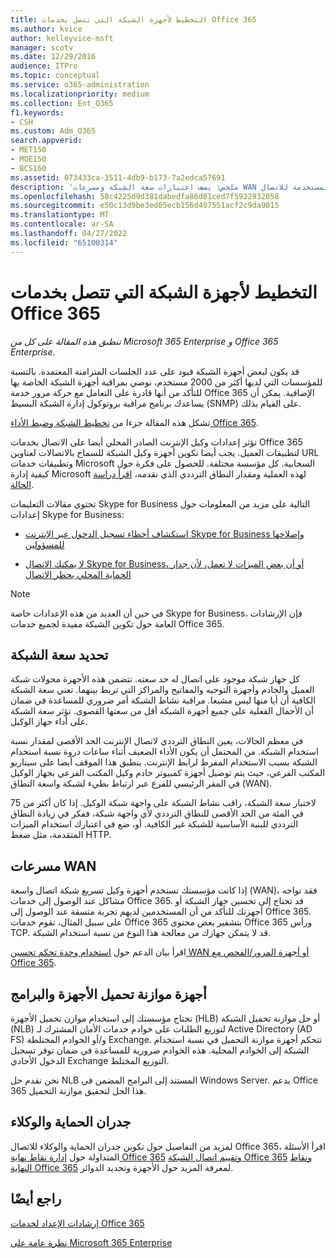 ```yaml
---
title: التخطيط لأجهزة الشبكة التي تتصل بخدمات Office 365
ms.author: kvice
author: kelleyvice-msft
manager: scotv
ms.date: 12/29/2016
audience: ITPro
ms.topic: conceptual
ms.service: o365-administration
ms.localizationpriority: medium
ms.collection: Ent_O365
f1.keywords:
- CSH
ms.custom: Adm_O365
search.appverid:
- MET150
- MOE150
- BCS160
ms.assetid: 073433ca-3511-4db9-b173-7a2edca57691
description: 'ملخص: يصف اعتبارات سعة الشبكة ومسرعات WAN وأجهزة موازنة التحميل المستخدمة للاتصال Office 365.'
ms.openlocfilehash: 58c4225d9d381dabedfa86d81ced7f5922932058
ms.sourcegitcommit: e50c13d9be3ed05ecb156d497551acf2c9da9015
ms.translationtype: MT
ms.contentlocale: ar-SA
ms.lasthandoff: 04/27/2022
ms.locfileid: "65100314"
---
```

# <a name="plan-for-network-devices-that-connect-to-office-365-services"></a>التخطيط لأجهزة الشبكة التي تتصل بخدمات Office 365

*تنطبق هذه المقالة على كل من Microsoft 365 Enterprise و Office 365 Enterprise.*
  
قد يكون لبعض أجهزة الشبكة قيود على عدد الجلسات المتزامنة المعتمدة. بالنسبة للمؤسسات التي لديها أكثر من 2000 مستخدم، نوصي بمراقبة أجهزة الشبكة الخاصة بها للتأكد من أنها قادرة على التعامل مع حركة مرور خدمة Office 365 الإضافية. يمكن أن يساعدك برنامج مراقبة بروتوكول إدارة الشبكة البسيط (SNMP) على القيام بذلك.

تشكل هذه المقالة جزءا من [تخطيط الشبكة وضبط الأداء Office 365](./network-planning-and-performance.md).

تؤثر إعدادات وكيل الإنترنت الصادر المحلي أيضا على الاتصال بخدمات Office 365 لتطبيقات العميل. يجب أيضا تكوين أجهزة وكيل الشبكة للسماح بالاتصالات لعناوين URL وتطبيقات خدمات Microsoft السحابية. كل مؤسسة مختلفة. للحصول على فكرة حول كيفية إدارة Microsoft لهذه العملية ومقدار النطاق الترددي الذي نقدمه، [اقرأ دراسة الحالة](https://www.microsoft.com/itshowcase/Article/Content/631/Optimizing-network-performance-for-Microsoft-Office-365).
  
تحتوي مقالات التعليمات Skype for Business التالية على مزيد من المعلومات حول إعدادات Skype for Business:
  
- [استكشاف أخطاء تسجيل الدخول عبر الإنترنت Skype for Business وإصلاحها للمسؤولين](/skypeforbusiness/set-up-skype-for-business-online/troubleshooting-sign-in-errors-for-admins)

- [لا يمكنك الاتصال Skype for Business، أو أن بعض الميزات لا تعمل، لأن جدار الحماية المحلي يحظر الاتصال](https://go.microsoft.com/fwlink/p/?LinkID=243625)

> [!NOTE]
> في حين أن العديد من هذه الإعدادات خاصة Skype for Business، فإن الإرشادات العامة حول تكوين الشبكة مفيدة لجميع خدمات Office 365.
  
## <a name="determining-network-capacity"></a>تحديد سعة الشبكة

كل جهاز شبكة موجود على اتصال له حد سعته. تتضمن هذه الأجهزة محولات شبكة العميل والخادم وأجهزة التوجيه والمفاتيح والمراكز التي تربط بينهما. تعني سعة الشبكة الكافية أن أيا منها ليس مشبعا. مراقبة نشاط الشبكة أمر ضروري للمساعدة في ضمان أن الأحمال الفعلية على جميع أجهزة الشبكة أقل من سعتها القصوى. تؤثر سعة الشبكة على أداء جهاز الوكيل.
  
في معظم الحالات، يعين النطاق الترددي لاتصال الإنترنت الحد الأقصى لمقدار نسبة استخدام الشبكة. من المحتمل أن يكون الأداء الضعيف أثناء ساعات ذروة نسبة استخدام الشبكة بسبب الاستخدام المفرط لرابط الإنترنت. ينطبق هذا الموقف أيضا على سيناريو المكتب الفرعي، حيث يتم توصيل أجهزة كمبيوتر خادم وكيل المكتب الفرعي بجهاز الوكيل في المقر الرئيسي للفرع عبر ارتباط بطيء لشبكة واسعة النطاق (WAN).
  
لاختبار سعة الشبكة، راقب نشاط الشبكة على واجهة شبكة الوكيل. إذا كان أكثر من 75 في المئة من الحد الأقصى للنطاق الترددي لأي واجهة شبكة، ففكر في زيادة النطاق الترددي للبنية الأساسية للشبكة غير الكافية. أو، ضع في اعتبارك استخدام الميزات المتقدمة، مثل ضغط HTTP.
  
## <a name="wan-accelerators"></a>مسرعات WAN

إذا كانت مؤسستك تستخدم أجهزة وكيل تسريع شبكة اتصال واسعة (WAN)، فقد تواجه مشاكل عند الوصول إلى خدمات Office 365. قد تحتاج إلى تحسين جهاز الشبكة أو أجهزتك للتأكد من أن المستخدمين لديهم تجربة متسقة عند الوصول إلى Office 365. على سبيل المثال، تقوم خدمات Office 365 بتشفير بعض محتوى Office 365 ورأس TCP. قد لا يتمكن جهازك من معالجة هذا النوع من نسبة استخدام الشبكة.
  
اقرأ بيان الدعم حول [استخدام وحدة تحكم تحسين WAN أو أجهزة المرور/الفحص مع Office 365](https://support.microsoft.com/kb/2690045).
  
## <a name="hardware-and-software-load-balancing-devices"></a>أجهزة موازنة تحميل الأجهزة والبرامج

تحتاج مؤسستك إلى استخدام موازن تحميل الأجهزة (HLB) أو حل موازنة تحميل الشبكة (NLB) لتوزيع الطلبات على خوادم خدمات الأمان المشترك لـ Active Directory (AD FS) و/أو الخوادم المختلطة Exchange. تتحكم أجهزة موازنة التحميل في نسبة استخدام الشبكة إلى الخوادم المحلية. هذه الخوادم ضرورية للمساعدة في ضمان توفر تسجيل الدخول الأحادي Exchange التوزيع المختلط.
  
نحن نقدم حل NLB المستند إلى البرامج المضمن في Windows Server. يدعم Office 365 هذا الحل لتحقيق موازنة التحميل.
  
## <a name="firewalls-and-proxies"></a>جدران الحماية والوكلاء

لمزيد من التفاصيل حول تكوين جدران الحماية والوكلاء للاتصال Office 365، اقرأ الأسئلة المتداولة حول [إدارة نقاط نهاية Office 365](https://support.office.com/article/99cab9d4-ef59-4207-9f2b-3728eb46bf9a) [وتقييم اتصال الشبكة Office 365](assessing-network-connectivity.md) [ونقاط النهاية Office 365](https://support.office.com/article/d4088321-1c89-4b96-9c99-54c75cae2e6d) لمعرفة المزيد حول الأجهزة وتحديد الدوائر.
  
## <a name="see-also"></a>راجع أيضًا

[إرشادات الإعداد لخدمات Office 365](setup-guides-for-microsoft-365.md)

[نظرة عامة على Microsoft 365 Enterprise](microsoft-365-overview.md)